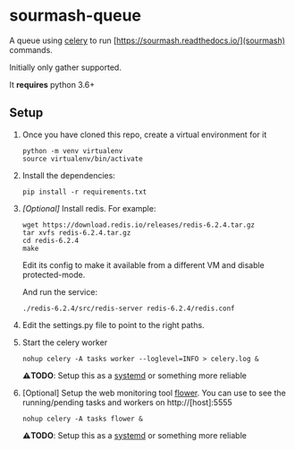 sourmash-queue
===

A queue using [celery](https://docs.celeryproject.org/) to run [https://sourmash.readthedocs.io/](sourmash) commands. 

Initially only gather supported.

It **requires** python 3.6+

Setup
---

1. Once you have cloned this repo, create a virtual environment for it
    ```shell
    python -m venv virtualenv
    source virtualenv/bin/activate
    ```
2. Install the dependencies:
    ```shell
    pip install -r requirements.txt
    ```
3. _[Optional]_ Install redis. For example:
    ```shell
    wget https://download.redis.io/releases/redis-6.2.4.tar.gz
    tar xvfs redis-6.2.4.tar.gz
    cd redis-6.2.4
    make
    ```
   Edit its config to make it available from a different VM and disable protected-mode.

   And run the service:
    ```shell
    ./redis-6.2.4/src/redis-server redis-6.2.4/redis.conf
    ```
   
4. Edit the settings.py file to point to the right paths.
5. Start the celery worker
    ```shell
   nohup celery -A tasks worker --loglevel=INFO > celery.log &
    ```
   **⚠️TODO**: Setup this as a [systemd](https://docs.celeryproject.org/en/latest/userguide/daemonizing.html?highlight=celerybeat#usage-systemd) or something more reliable

6. [Optional] Setup the web monitoring tool [flower](https://flower.readthedocs.io/). You can use to see the running/pending tasks and workers on http://[host]:5555
    ```shell
   nohup celery -A tasks flower &
    ```
   **⚠️TODO**: Setup this as a [systemd](https://docs.celeryproject.org/en/latest/userguide/daemonizing.html?highlight=celerybeat#usage-systemd) or something more reliable
